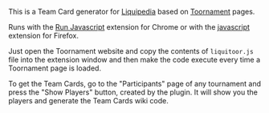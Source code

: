 This is a Team Card generator for [Liquipedia](https://liquipedia.net) based on [Toornament](https://toornament.com) pages.

Runs with the [Run Javascript](https://chrome.google.com/webstore/detail/run-javascript/lmilalhkkdhfieeienjbiicclobibjao) extension for Chrome or with the [javascript](https://addons.mozilla.org/firefox/addon/javascript/) extension for Firefox.

Just open the Toornament website and copy the contents of `liquitoor.js` file into the extension window and then make the code execute every time a Toornament page is loaded.

To get the Team Cards, go to the "Participants" page of any tournament and press the "Show Players" button, created by the plugin. It will show you the players and generate the Team Cards wiki code.
